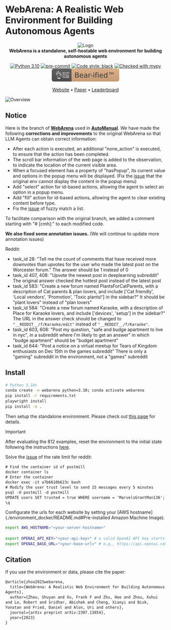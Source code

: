 # WebArena: A Realistic Web Environment for Building Autonomous Agents
<p align="center">
    <img src="media/logo.png" alt="Logo" width="80px">
    <br>
    <b>WebArena is a standalone, self-hostable web environment for building autonomous agents</b>
</p>


<p align="center">
<a href="https://www.python.org/downloads/release/python-3109/"><img src="https://img.shields.io/badge/python-3.10-blue.svg" alt="Python 3.10"></a>
<a href="https://pre-commit.com/"><img src="https://img.shields.io/badge/pre--commit-enabled-brightgreen?logo=pre-commit&logoColor=white" alt="pre-commit"></a>
<a href="https://github.com/psf/black"><img src="https://img.shields.io/badge/code%20style-black-000000.svg" alt="Code style: black"></a>
<a href="https://mypy-lang.org/"><img src="https://www.mypy-lang.org/static/mypy_badge.svg" alt="Checked with mypy"></a>
<a href="https://beartype.readthedocs.io"><img src="https://raw.githubusercontent.com/beartype/beartype-assets/main/badge/bear-ified.svg" alt="bear-ified"></a>
</p>

<p align="center">
<a href="https://webarena.dev/">Website</a> •
<a href="https://arxiv.org/abs/2307.13854">Paper</a> •
<a href="https://docs.google.com/spreadsheets/d/1M801lEpBbKSNwP-vDBkC_pF7LdyGU1f_ufZb_NWNBZQ/edit?usp=sharing">Leaderboard</a>
</p>

![Overview](media/overview.png)

## Notice

Here is the branch of **[WebArena](https://github.com/web-arena-x/webarena)** used in **[AutoManual](https://arxiv.org/abs/2405.16247)**. We have made the following **corrections and improvements** to the original WebArena so that LLM Agents can obtain correct information:

- After each action is executed, an additional "none_action" is executed, to ensure that the action has been completed.
- The scroll bar information of the web page is added to the observation, to indicate the location of the current visible area.
- When a focused element has a property of "hasPopup", its current value and options in the popup menu will be displayed. (Fix the [issue](https://github.com/web-arena-x/webarena/issues/121) that the original env cannot display the content in the popup menu)
- Add "select" action for id-based actions, allowing the agent to select an option in a popup menu.
- Add "fill" action for id-based actions, allowing the agent to clear existing content before type.
- Fix the [issue](https://github.com/web-arena-x/webarena/issues/139) of fuzzy match a list.

To facilitate comparison with the original branch, we added a comment starting with "# [cmh]:" to each modified code.



**We also fixed some annotation issues.** (We will continue to update more annotation issues)

Reddit:

- task_id 28: "Tell me the count of comments that have received more downvotes than upvotes for the user who made the latest post on the Worcester forum." The answer should be 1 instead of 0
- task_id 407, 408: "Upvote the newest post in deeplearning subreddit" The original answer checked the hottest post instead of the latest post
- task_id 583: "Create a new forum named PlantsForCatParents, with a description of Cat parents & plan lovers, and include ['Cat friendly', 'Local vendors', 'Promotion', 'Toxic plants!'] in the sidebar?" It should be "plant lovers" instead of "plan lovers"
- task_id 584: "Create a new forum named Karaoke, with a description of Place for Karaoke lovers, and include ['devices', 'setup'] in the sidebar?" The URL in the answer check should be changed to `"__REDDIT__/f/Karaoke/edit"` instead of `"__REDDIT__/f/Karaoke"`.
- task_id 603, 608: "Post my question, \"safe and budge apartment to live in nyc\", in a subreddit where I'm likely to get an answer" in which "budge apartment" should be "budget apartment"
- task_id 644: "Post a notice on a virtual meetup for Tears of Kingdom enthusiasts on Dec 15th in the games subreddit" There is only a "gaming" subreddit in the environment, not a "games" subreddit



## Install
```bash
# Python 3.10+
conda create -n webarena python=3.10; conda activate webarena
pip install -r requirements.txt
playwright install
pip install -e .
```

Then setup the standalone environment. Please check out [this page](environment_docker/README.md) for details.


> [!IMPORTANT]
> After evaluating the 812 examples, reset the environment to the initial state following the instructions [here](./environment_docker/README.md#environment-reset).

Solve the [issue](https://github.com/web-arena-x/webarena/issues/120) of the rate limit for reddit:

```
# Find the container id of postmill
docker container ls
# Enter the container
docker exec -it a7b6610b623c bash
# Modify the user trust level to send 15 messages every 5 minutes
psql -U postmill -d postmill
UPDATE users SET trusted = true WHERE username = 'MarvelsGrantMan136';
\q
```

Configurate the urls for each website by setting your [AWS hostname](./environment_docker/README.md#Pre-installed Amazon Machine Image).

```bash
export AWS_HOSTNAME="<your-server-hostname>"

export OPENAI_API_KEY="<your-api-key>" # a valid OpenAI API key starts with sk-
export OPENAI_BASE_URL="<your-base-url>" # e.g., https://api.openai.com/v1
```



## Citation

If you use the environment or data, please cite the paper:
```
@article{zhou2023webarena,
  title={WebArena: A Realistic Web Environment for Building Autonomous Agents},
  author={Zhou, Shuyan and Xu, Frank F and Zhu, Hao and Zhou, Xuhui and Lo, Robert and Sridhar, Abishek and Cheng, Xianyi and Bisk, Yonatan and Fried, Daniel and Alon, Uri and others},
  journal={arXiv preprint arXiv:2307.13854},
  year={2023}
}
```

